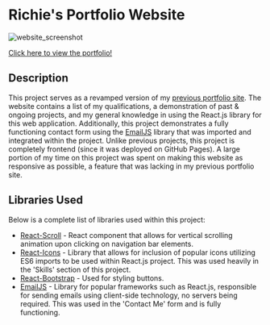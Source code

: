 # Richie's Portfolio Website

![website_screenshot](https://user-images.githubusercontent.com/105457925/231819170-32e4632a-6fc5-41b6-82d1-dc1b93cf5905.png)

[Click here to view the portfolio!](https://richie-duong.github.io/Richies-Portfolio/)

## Description
This project serves as a revamped version of my [previous portfolio site](https://github.com/richie-duong/Personal-Website). The website contains a list of my qualifications, a demonstration of past & ongoing projects, and my general knowledge in using the React.js library for this web application. Additionally, this project demonstrates a fully functioning contact form using the [EmailJS](https://www.emailjs.com/) library that was imported and integrated within the project. Unlike previous projects, this project is completely frontend (since it was deployed on GitHub Pages). A large portion of my time on this project was spent on making this website as responsive as possible, a feature that was lacking in my previous portfolio site.

## Libraries Used
Below is a complete list of libraries used within this project:
* [React-Scroll](https://www.npmjs.com/package/react-scroll) - React component that allows for vertical scrolling animation upon clicking on navigation bar elements.
* [React-Icons](https://react-icons.github.io/react-icons/) - Library that allows for inclusion of popular icons utilizing ES6 imports to be used within React.js project. This was used heavily in the 'Skills' section of this project.
* [React-Bootstrap](https://react-bootstrap.github.io/getting-started/introduction) - Used for styling buttons.
* [EmailJS](https://www.emailjs.com/docs/examples/reactjs/) - Library for popular frameworks such as React.js, responsible for sending emails using client-side technology, no servers being required. This was used in the 'Contact Me' form and is fully functioning.
